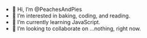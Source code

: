 - 👋 Hi, I’m @PeachesAndPies
- 👀 I’m interested in baking, coding, and reading.
- 🌱 I’m currently learning JavaScript.
- 💞️ I’m looking to collaborate on ...nothing, right now.


